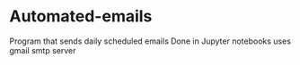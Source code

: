 # Automated-emails
Program that sends daily scheduled emails
Done in Jupyter notebooks
uses gmail smtp server

